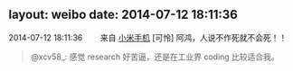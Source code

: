 layout: weibo
date: 2014-07-12 18:11:36
---
<meta name="referrer" content="no-referrer" />

2014-07-12 18:11:36  &nbsp;&nbsp;&nbsp;&nbsp;&nbsp;&nbsp; 来自 <a href="http://app.weibo.com/t/feed/22zMnn" rel="nofollow">小米手机</a>
[可怜] 阿鸿，人说不作死就不会死！！
>  @xcv58_: 感觉 research 好苦逼，还是在工业界 coding 比较适合我。 ​​​
